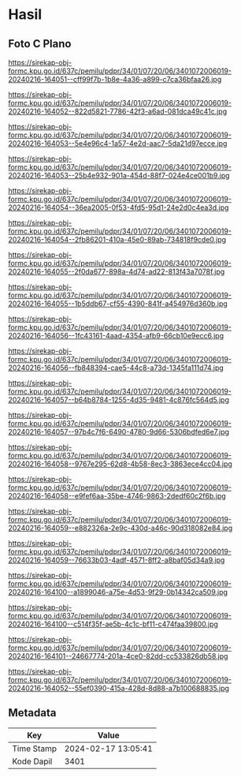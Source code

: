 # Hasil

## Foto C Plano

https://sirekap-obj-formc.kpu.go.id/637c/pemilu/pdpr/34/01/07/20/06/3401072006019-20240216-164051--cff99f7b-1b8e-4a36-a899-c7ca36bfaa26.jpg

https://sirekap-obj-formc.kpu.go.id/637c/pemilu/pdpr/34/01/07/20/06/3401072006019-20240216-164052--822d5821-7786-42f3-a6ad-081dca49c41c.jpg

https://sirekap-obj-formc.kpu.go.id/637c/pemilu/pdpr/34/01/07/20/06/3401072006019-20240216-164053--5e4e96c4-1a57-4e2d-aac7-5da21d97ecce.jpg

https://sirekap-obj-formc.kpu.go.id/637c/pemilu/pdpr/34/01/07/20/06/3401072006019-20240216-164053--25b4e932-901a-454d-88f7-024e4ce001b9.jpg

https://sirekap-obj-formc.kpu.go.id/637c/pemilu/pdpr/34/01/07/20/06/3401072006019-20240216-164054--36ea2005-0f53-4fd5-95d1-24e2d0c4ea3d.jpg

https://sirekap-obj-formc.kpu.go.id/637c/pemilu/pdpr/34/01/07/20/06/3401072006019-20240216-164054--2fb86201-410a-45e0-89ab-734818f9cde0.jpg

https://sirekap-obj-formc.kpu.go.id/637c/pemilu/pdpr/34/01/07/20/06/3401072006019-20240216-164055--2f0da677-898a-4d74-ad22-813f43a7078f.jpg

https://sirekap-obj-formc.kpu.go.id/637c/pemilu/pdpr/34/01/07/20/06/3401072006019-20240216-164055--1b5ddb67-cf55-4390-841f-a454976d360b.jpg

https://sirekap-obj-formc.kpu.go.id/637c/pemilu/pdpr/34/01/07/20/06/3401072006019-20240216-164056--1fc43161-4aad-4354-afb9-66cb10e9ecc6.jpg

https://sirekap-obj-formc.kpu.go.id/637c/pemilu/pdpr/34/01/07/20/06/3401072006019-20240216-164056--fb848394-cae5-44c8-a73d-1345fa111d74.jpg

https://sirekap-obj-formc.kpu.go.id/637c/pemilu/pdpr/34/01/07/20/06/3401072006019-20240216-164057--b64b8784-1255-4d35-9481-4c876fc564d5.jpg

https://sirekap-obj-formc.kpu.go.id/637c/pemilu/pdpr/34/01/07/20/06/3401072006019-20240216-164057--97b4c7f6-6490-4780-9d66-5306bdfed6e7.jpg

https://sirekap-obj-formc.kpu.go.id/637c/pemilu/pdpr/34/01/07/20/06/3401072006019-20240216-164058--9767e295-62d8-4b58-8ec3-3863ece4cc04.jpg

https://sirekap-obj-formc.kpu.go.id/637c/pemilu/pdpr/34/01/07/20/06/3401072006019-20240216-164058--e9fef6aa-35be-4746-9863-2dedf60c2f6b.jpg

https://sirekap-obj-formc.kpu.go.id/637c/pemilu/pdpr/34/01/07/20/06/3401072006019-20240216-164059--e882326a-2e9c-430d-a46c-90d318082e84.jpg

https://sirekap-obj-formc.kpu.go.id/637c/pemilu/pdpr/34/01/07/20/06/3401072006019-20240216-164059--76633b03-4adf-4571-8ff2-a8baf05d34a9.jpg

https://sirekap-obj-formc.kpu.go.id/637c/pemilu/pdpr/34/01/07/20/06/3401072006019-20240216-164100--a1899046-a75e-4d53-9f29-0b14342ca509.jpg

https://sirekap-obj-formc.kpu.go.id/637c/pemilu/pdpr/34/01/07/20/06/3401072006019-20240216-164100--c514f35f-ae5b-4c1c-bf11-c474faa39800.jpg

https://sirekap-obj-formc.kpu.go.id/637c/pemilu/pdpr/34/01/07/20/06/3401072006019-20240216-164101--24667774-201a-4ce0-82dd-cc533826db58.jpg

https://sirekap-obj-formc.kpu.go.id/637c/pemilu/pdpr/34/01/07/20/06/3401072006019-20240216-164052--55ef0390-415a-428d-8d88-a7b100688835.jpg


## Metadata

| Key        | Value               |
| ---------- | ------------------- |
| Time Stamp | 2024-02-17 13:05:41 |
| Kode Dapil | 3401                |



